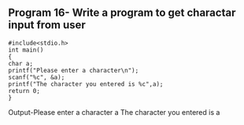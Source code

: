 ## Program 16- Write a program to get charactar input from user
```
#include<stdio.h>
int main()
{
char a;
printf("Please enter a character\n");
scanf("%c", &a);
printf("The character you entered is %c",a);
return 0;
}
```
Output-Please enter a character a The character you entered is a
